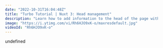 ```yaml
---
date: "2022-10-31T16:04:48Z"
title: "Turbo Tutorial | Nuxt 3: Head management"
description: "Learn how to add information to the head of the page with Nuxt 3.\n\nFind the code for this tutorial here: https://github.com/Turbo-Tutorials/Nuxt3-turbos/tree/main/nuxt3-head\n\nVisit https://turbo-tutorials.dev/tutorials/nuxt-3-head-management/ for more info.\n\nBrowse more tutorials here: https://turbo-tutorials.dev"
image: "https://i.ytimg.com/vi/Rh6HJO9xK-o/maxresdefault.jpg"
videoId: "Rh6HJO9xK-o"
---
```


undefined